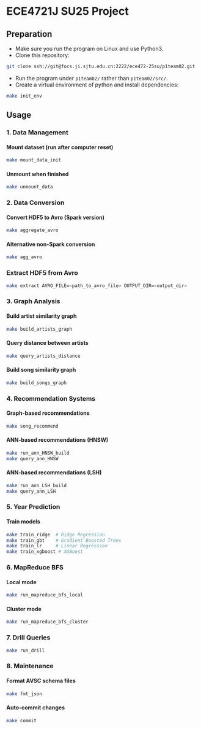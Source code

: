 # ECE4721J SU25 Project

## Preparation

- Make sure you run the program on Linux and use Python3.  
- Clone this repository:
```bash
git clone ssh://git@focs.ji.sjtu.edu.cn:2222/ece472-25su/p1team02.git
```
- Run the program under `p1team02/` rather than `p1team02/src/`.
- Create a virtual environment of python and install dependencies:
```bash
make init_env
```

## Usage

### 1. Data Management

#### Mount dataset (run after computer reset)

```bash
make mount_data_init
```

#### Unmount when finished
```bash
make unmount_data
```

### 2. Data Conversion

#### Convert HDF5 to Avro (Spark version)

```bash
make aggregate_avro
```

#### Alternative non-Spark conversion

```bash
make agg_avro
```

### Extract HDF5 from Avro

```bash
make extract AVRO_FILE=<path_to_avro_file> OUTPUT_DIR=<output_dir>
```

### 3. Graph Analysis

#### Build artist similarity graph

```bash
make build_artists_graph
```

#### Query distance between artists

```bash
make query_artists_distance
```

#### Build song similarity graph

```bash
make build_songs_graph
```

### 4. Recommendation Systems

#### Graph-based recommendations

```bash
make song_recommend
```

#### ANN-based recommendations (HNSW)

```bash
make run_ann_HNSW_build
make query_ann_HNSW
```

#### ANN-based recommendations (LSH)

```bash
make run_ann_LSH_build
make query_ann_LSH
```

### 5. Year Prediction

#### Train models

```bash
make train_ridge  # Ridge Regression
make train_gbt    # Gradient Boosted Trees
make train_lr     # Linear Regression
make train_xgboost # XGBoost
```

### 6. MapReduce BFS

#### Local mode

```bash
make run_mapreduce_bfs_local
```

#### Cluster mode

```bash
make run_mapreduce_bfs_cluster
```

### 7. Drill Queries

```bash
make run_drill
```

### 8. Maintenance

#### Format AVSC schema files

```bash
make fmt_json
```

#### Auto-commit changes

```bash
make commit
```
